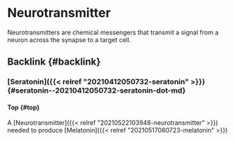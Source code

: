 # Neurotransmitter


Neurotransmitters are chemical messengers that transmit a signal from
a neuron across the synapse to a target cell.


## Backlink {#backlink}


### [Seratonin]({{< relref "20210412050732-seratonin" >}}) {#seratonin--20210412050732-seratonin-dot-md}


#### Top {#top}

A [Neurotransmitter]({{< relref "20210522103948-neurotransmitter" >}}) needed to produce [Melatonin]({{< relref "20210517080723-melatonin" >}})

